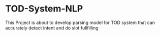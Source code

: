 # TOD-System-NLP
This Project is about to develop parsing model for TOD system that can accurately detect intent and do slot fullfilling
